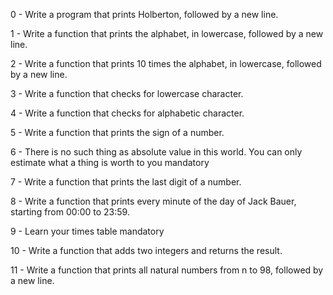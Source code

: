 0 - Write a program that prints Holberton, followed by a new line.

1 - Write a function that prints the alphabet, in lowercase, followed by a new line.

2 - Write a function that prints 10 times the alphabet, in lowercase, followed by a new line.

3 - Write a function that checks for lowercase character.

4 - Write a function that checks for alphabetic character.

5 - Write a function that prints the sign of a number.

6 -  There is no such thing as absolute value in this world. You can only estimate what a thing is worth to you mandatory

7 - Write a function that prints the last digit of a number.

8 - Write a function that prints every minute of the day of Jack Bauer, starting from 00:00 to 23:59.

9 -  Learn your times table mandatory

10 - Write a function that adds two integers and returns the result.

11 - Write a function that prints all natural numbers from n to 98, followed by a new line.
